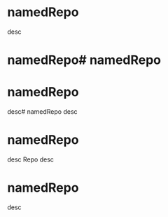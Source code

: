# namedRepo
desc
# namedRepo# namedRepo
# namedRepo
desc# namedRepo
desc
# namedRepo
desc
Repo
desc
# namedRepo
desc
